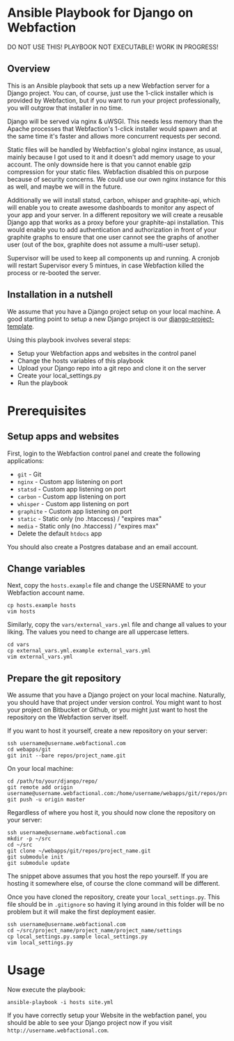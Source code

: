 # Ansible Playbook for Django on Webfaction

DO NOT USE THIS! PLAYBOOK NOT EXECUTABLE! WORK IN PROGRESS!

## Overview

This is an Ansible playbook that sets up a new Webfaction server for a Django
project. You can, of course, just use the 1-click installer which is provided
by Webfaction, but if you want to run your project professionally, you will
outgrow that installer in no time.

Django will be served via nginx & uWSGI. This needs less memory than the Apache
processes that Webfaction's 1-click installer would spawn and at the same time
it's faster and allows more concurrent requests per second.

Static files will be handled by Webfaction's global nginx instance, as usual,
mainly because I got used to it and it doesn't add memory usage to your
account. The only downside here is that you cannot enable gzip compression for
your static files. Webfaction disabled this on purpose because of security
concerns. We could use our own nginx instance for this as well, and maybe we
will in the future.

Additionally we will install statsd, carbon, whisper and graphite-api, which
will enable you to create awesome dashboards to monitor any aspect of your app
and your server. In a different repository we will create a reusable Django app
that works as a proxy before your graphite-api installation. This would enable
you to add authentication and authorization in front of your graphite graphs to
ensure that one user cannot see the graphs of another user (out of the box,
graphite does not assume a multi-user setup).

Supervisor will be used to keep all components up and running. A
cronjob will restart Supervisor every 5 mintues, in case Webfaction killed the
process or re-booted the server.

## Installation in a nutshell

We assume that you have a Django project setup on your local machine. A good
starting point to setup a new Django project is our
[django-project-template](https://github.com/bitmazk/django-project-template).

Using this playbook involves several steps:

* Setup your Webfaction apps and websites in the control panel
* Change the hosts variables of this playbook
* Upload your Django repo into a git repo and clone it on the server
* Create your local_settings.py
* Run the playbook

# Prerequisites

## Setup apps and websites

First, login to the Webfaction control panel and create the following
applications:

* `git` - Git
* `nginx` - Custom app listening on port
* `statsd` - Custom app listening on port
* `carbon` - Custom app listening on port
* `whisper` - Custom app listening on port
* `graphite` - Custom app listening on port
* `static` - Static only (no .htaccess) / "expires max"
* `media` - Static only (no .htaccess) / "expires max"
* Delete the default `htdocs` app

You should also create a Postgres database and an email account.

## Change variables

Next, copy the `hosts.example` file and change the USERNAME to your Webfaction
account name.

    cp hosts.example hosts
    vim hosts

Similarly, copy the `vars/external_vars.yml` file and change all values to
your liking. The values you need to change are all uppercase letters.

    cd vars
    cp external_vars.yml.example external_vars.yml
    vim external_vars.yml

## Prepare the git repository

We assume that you have a Django project on your local machine. Naturally, you
should have that project under version control. You might want to host your
project on Bitbucket or Github, or you might just want to host the repository
on the Webfaction server itself.

If you want to host it yourself, create a new repository on your server:

    ssh username@username.webfactional.com
    cd webapps/git
    git init --bare repos/project_name.git

On your local machine:

    cd /path/to/your/django/repo/
    git remote add origin username@username.webfactional.com:/home/username/webapps/git/repos/project_name.git
    git push -u origin master

Regardless of where you host it, you should now clone the repository on your
server:

    ssh username@username.webfactional.com
    mkdir -p ~/src
    cd ~/src
    git clone ~/webapps/git/repos/project_name.git
    git submodule init
    git submodule update

The snippet above assumes that you host the repo yourself. If you are hosting
it somewhere else, of course the clone command will be different.

Once you have cloned the repository, create your `local_settings.py`. This
file should be in `.gitignore` so having it lying around in this folder will
be no problem but it will make the first deployment easier.

    ssh username@username.webfactional.com
    cd ~/src/project_name/project_name/project_name/settings
    cp local_settings.py.sample local_settings.py
    vim local_settings.py

# Usage

Now execute the playbook:

    ansible-playbook -i hosts site.yml

If you have correctly setup your Website in the webfaction panel, you should
be able to see your Django project now if you visit 
`http://username.webfactional.com`.
